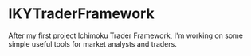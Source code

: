 # IKYTraderFramework
After my first project Ichimoku Trader Framework, I'm working on some simple useful tools for market analysts and traders.
